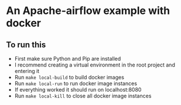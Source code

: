 # An Apache-airflow example with docker

## To run this
- First make sure Python and Pip are installed
- I recommend creating a virtual environment in the root project and entering it
- Run `make local-build` to build docker images
- Run `make local-run` to run docker image instances
- If everything worked it should run on localhost:8080
- Run `make local-kill` to close all docker image instances
